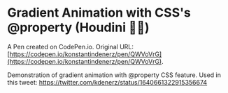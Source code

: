 # Gradient Animation with CSS's @property (Houdini 🧙‍♂️)

A Pen created on CodePen.io. Original URL: [https://codepen.io/konstantindenerz/pen/QWVoVrG](https://codepen.io/konstantindenerz/pen/QWVoVrG).

Demonstration of gradient animation with @property CSS feature.
Used in this tweet: https://twitter.com/kdenerz/status/1640661322915356674